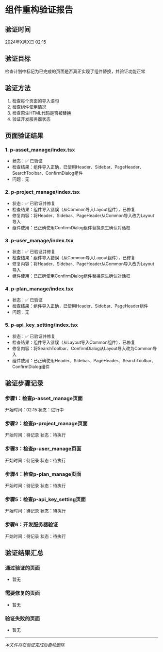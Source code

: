 # 组件重构验证报告

## 验证时间
2024年X月X日 02:15

## 验证目标
检查计划中标记为已完成的页面是否真正实现了组件替换，并验证功能正常

## 验证方法
1. 检查每个页面的导入语句
2. 检查组件使用情况
3. 检查原生HTML代码是否被替换
4. 验证开发服务器状态

## 页面验证结果

### 1. p-asset_manage/index.tsx
- 状态：✅ 已验证
- 检查结果：组件导入正确，已使用Header、Sidebar、PageHeader、SearchToolbar、ConfirmDialog组件
- 问题：无

### 2. p-project_manage/index.tsx
- 状态：✅ 已验证并修复
- 检查结果：组件导入错误（从Common导入Layout组件），已修复
- 修复内容：将Header、Sidebar、PageHeader从Common导入改为Layout导入
- 组件使用：已正确使用ConfirmDialog组件替换原生确认对话框

### 3. p-user_manage/index.tsx
- 状态：✅ 已验证并修复
- 检查结果：组件导入错误（从Common导入Layout组件），已修复
- 修复内容：将Header、Sidebar、PageHeader从Common导入改为Layout导入
- 组件使用：已正确使用ConfirmDialog组件替换原生确认对话框

### 4. p-plan_manage/index.tsx
- 状态：✅ 已验证
- 检查结果：组件导入正确，已使用Header、Sidebar、PageHeader组件
- 问题：无

### 5. p-api_key_setting/index.tsx
- 状态：✅ 已验证并修复
- 检查结果：组件导入错误（从Layout导入Common组件），已修复
- 修复内容：将SearchToolbar、ConfirmDialog从Layout导入改为Common导入
- 组件使用：已正确使用Header、Sidebar、PageHeader、SearchToolbar、ConfirmDialog组件

## 验证步骤记录

### 步骤1：检查p-asset_manage页面
开始时间：02:15
状态：进行中

### 步骤2：检查p-project_manage页面
开始时间：待记录
状态：待执行

### 步骤3：检查p-user_manage页面
开始时间：待记录
状态：待执行

### 步骤4：检查p-plan_manage页面
开始时间：待记录
状态：待执行

### 步骤5：检查p-api_key_setting页面
开始时间：待记录
状态：待执行

### 步骤6：开发服务器验证
开始时间：待记录
状态：待执行

## 验证结果汇总

### 通过验证的页面
- 暂无

### 需要修复的页面
- 暂无

### 验证失败的页面
- 暂无

---
*本文件将在验证完成后自动删除*